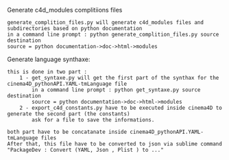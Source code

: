 Generate c4d_modules complitiions files

	generate_complition_files.py will generate c4d_modules files and subdirectories based on python documentation
	in a command line prompt : python generate_complition_files.py source destination
	source = python documentation->doc->html->modules


Generate language synthaxe:

	this is done in two part : 
		1 - get_syntaxe.py will get the first part of the synthax for the cinema4D_pythonAPI.YAML-tmLanguage file
			in a command line prompt : python get_syntaxe.py source destination
			source = python documentation->doc->html->modules
		2 - export_c4d_constants.py have to be executed inside cinema4D to generate the second part (the constants)
			ask for a file to save the informations.

	both part have to be concatanate inside cinema4D_pythonAPI.YAML-tmLanguage files
	After that, this file have to be converted to json via sublime command "PackageDev : Convert (YAML, Json , Plist ) to ..."

